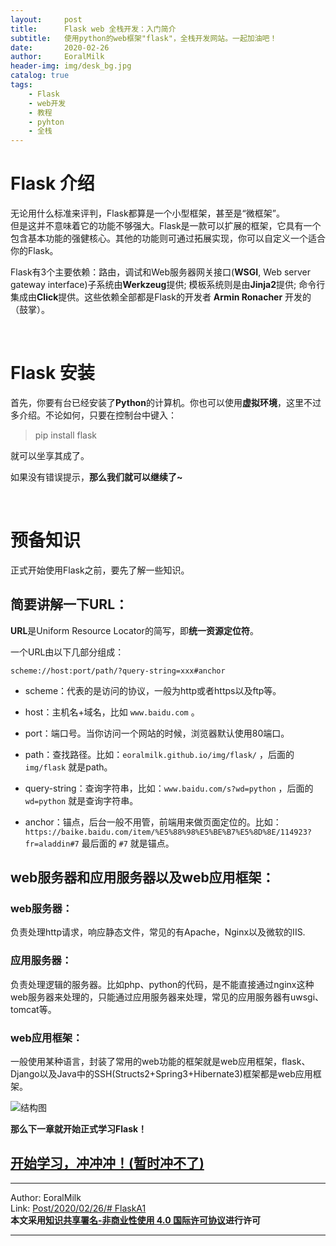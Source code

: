 ```yaml
---
layout:     post                    
title:      Flask web 全栈开发：入门简介     
subtitle:   使用python的web框架"flask"，全栈开发网站。一起加油吧！
date:       2020-02-26           
author:     EoralMilk             
header-img: img/desk_bg.jpg   
catalog: true                    
tags:        
    - Flask
    - web开发
    - 教程
    - pyhton
    - 全栈
---
```


# Flask 介绍

无论用什么标准来评判，Flask都算是一个小型框架，甚至是“微框架”。  
但是这并不意味着它的功能不够强大。Flask是一款可以扩展的框架，它具有一个包含基本功能的强健核心。其他的功能则可通过拓展实现，你可以自定义一个适合你的Flask。

Flask有3个主要依赖：路由，调试和Web服务器网关接口(**WSGI**, Web server gateway interface)子系统由**Werkzeug**提供; 模板系统则是由**Jinja2**提供; 命令行集成由**Click**提供。这些依赖全部都是Flask的开发者 **Armin Ronacher** 开发的（鼓掌）。


<br/>


# Flask 安装

首先，你要有台已经安装了**Python**的计算机。你也可以使用**虚拟环境**，这里不过多介绍。不论如何，只要在控制台中键入：

> pip install flask

就可以坐享其成了。

如果没有错误提示，**那么我们就可以继续了~**


<br/>

# 预备知识

正式开始使用Flask之前，要先了解一些知识。

## 简要讲解一下URL：

**URL**是Uniform Resource Locator的简写，即**统一资源定位符**。

一个URL由以下几部分组成：

```url
scheme://host:port/path/?query-string=xxx#anchor
```

* scheme：代表的是访问的协议，一般为http或者https以及ftp等。

* host：主机名+域名，比如 `www.baidu.com` 。
  
* port：端口号。当你访问一个网站的时候，浏览器默认使用80端口。
  
* path：查找路径。比如：`eoralmilk.github.io/img/flask/` ，后面的 `img/flask` 就是path。
  
* query-string：查询字符串，比如：`www.baidu.com/s?wd=python` ，后面的 `wd=python` 就是查询字符串。
  
* anchor：锚点，后台一般不用管，前端用来做页面定位的。比如：`https://baike.baidu.com/item/%E5%88%98%E5%BE%B7%E5%8D%8E/114923?fr=aladdin#7` 最后面的 `#7` 就是锚点。

## web服务器和应用服务器以及web应用框架：

### web服务器：

负责处理http请求，响应静态文件，常见的有Apache，Nginx以及微软的IIS.

### 应用服务器：

负责处理逻辑的服务器。比如php、python的代码，是不能直接通过nginx这种web服务器来处理的，只能通过应用服务器来处理，常见的应用服务器有uwsgi、tomcat等。

### web应用框架：

一般使用某种语言，封装了常用的web功能的框架就是web应用框架，flask、Django以及Java中的SSH(Structs2+Spring3+Hibernate3)框架都是web应用框架。

![结构图](https://eoralmilk.github.io/img/flask_a1_01.png)



**那么下一章就开始正式学习Flask！**

## [开始学习，冲冲冲！(暂时冲不了)]()



---  

Author: EoralMilk  
Link: [Post/2020/02/26/# FlaskA1]()   
**本文采用[知识共享署名-非商业性使用 4.0 国际许可协议](https://creativecommons.org/licenses/by-nc-sa/4.0/)进行许可**  

---